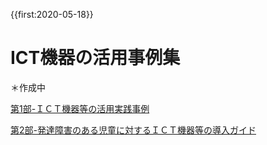 {{first:2020-05-18}}

# ICT機器の活用事例集
＊作成中

[第1部-ＩＣＴ機器等の活用実践事例](https://www.kyoiku.metro.tokyo.lg.jp/school/document/special_needs_education/files/guideline/ict02.pdf)

[第2部-発達障害のある児童に対するＩＣＴ機器等の導入ガイド](https://www.kyoiku.metro.tokyo.lg.jp/school/document/special_needs_education/files/guideline/ict03.pdf)
